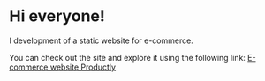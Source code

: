 # Hi everyone!

I development of a static website for e-commerce.

You can check out the site and explore it using the following link: [E-commerce website Productly](https://fireflies98.github.io/Productly/)
